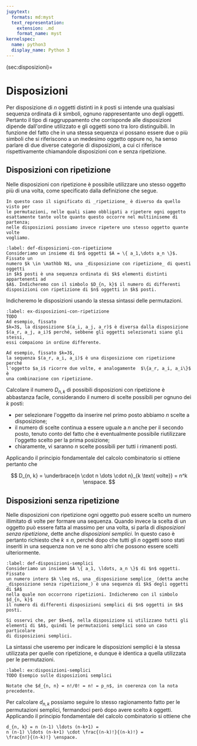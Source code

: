 ```yaml
---
jupytext:
  formats: md:myst
  text_representation:
    extension: .md
    format_name: myst
kernelspec:
  name: python3
  display_name: Python 3
---
```


(sec:disposizioni)=
# Disposizioni

Per disposizione di $n$ oggetti distinti in $k$ posti si intende una qualsiasi
sequenza ordinata di $k$ simboli, ognuno rappresentante uno degli oggetti.
Pertanto il tipo di raggruppamento che corrisponde alle disposizioni dipende
dall'ordine utilizzato e gli oggetti sono tra loro distinguibili. In funzione
del fatto che in una stessa sequenza vi possano essere due o più simboli che
si riferiscono a un medesimo oggetto oppure no, ha senso parlare di due
diverse categorie di disposizioni, a cui ci riferisce rispettivamente
chiamandole disposizioni con e senza ripetizione.

## Disposizioni con ripetizione

Nelle disposizioni con ripetizione è possibile utilizzare uno stesso oggetto
più di una volta, come specificato dalla definizione che segue.

```{margin}
In questo caso il significato di _ripetizione_ è diverso da quello visto per
le permutazioni, nelle quali siamo obbligati a ripetere ogni oggetto
esattamente tante volte quanto questo occorre nel multiiniseme di partenza;
nelle disposizioni possiamo invece ripetere uno stesso oggetto quante volte
vogliamo.
```
```{prf:definition} Disposizione con ripetizione
:label: def-disposizioni-con-ripetizione
Consideriamo un insieme di $n$ oggetti $A = \{ a_1,\dots a_n \}$. Fissato un
numero $k \in \mathbb N$, una _disposizione con ripetizione_ di questi oggetti
in $k$ posti è una sequenza ordinata di $k$ elementi distinti appartenenti ad
$A$. Indicheremo con il simbolo $D_{n, k}$ il numero di differenti
disposizioni con ripetizione di $n$ oggetti in $k$ posti.
```

Indicheremo le disposizioni usando la stessa sintassi delle permutazioni.

```{prf:example} un esempio di disposizione con ripetizione
:label: ex-disposizioni-con-ripetizione
TODO
Ad esempio, fissato
$k=3$, la disposizione $(a_i, a_j, a_r)$ è diversa dalla disposizione
$(a_r, a_j, a_i)$ perché, sebbene gli oggetti selezionati siano gli stessi,
essi compaiono in ordine differente.

Ad esempio, fissato $k=3$,
la sequenza $(a_r, a_i, a_i)$ è una disposizione con ripetizione perché
l'oggetto $a_i$ ricorre due volte, e analogamente  $\{a_r, a_i, a_i\}$ è
una combinazione con ripetizione.
```

Calcolare il numero $D_{n, k}$ di possibili disposizioni con ripetizione
è abbastanza facile, considerando il numero di scelte possibili per ognuno dei
$k$ posti:
- per selezionare l'oggetto da inserire nel primo posto abbiamo $n$ scelte
  a disposizione;
- il numero di scelte continua a essere uguale a $n$ anche per il secondo
  posto, tenuto conto del fatto che è eventualmente possibile riutilizzare
  l'oggetto scelto per la prima posizione;
- chiaramente, vi saranno $n$ scelte possibili per tutti i rimanenti posti.

Applicando il principio fondamentale del calcolo combinatorio si ottiene
pertanto che

$$
D_{n, k} = \underbrace{n \cdot n \dots \cdot n}_{k \text{ volte}} = n^k \enspace.
$$



## Disposizioni senza ripetizione

Nelle disposizioni con ripetizione ogni oggetto può essere scelto un
numero illimitato di volte per formare una sequenza. Quando invece la
scelta di un oggetto può essere fatta al massimo per una volta, si parla
di _disposizioni senza ripetizione_, dette anche _disposizioni semplici_.
In questo caso è pertanto richiesto che $k \leq n$, perché dopo che tutti
gli $n$ oggetti sono stati inseriti in una sequenza non ve ne sono altri
che possono essere scelti ulteriormente.

```{prf:definition} Disposizione semplice
:label: def-disposizioni-semplici
Consideriamo un insieme $A \{ a_1, \ldots, a_n \}$ di $n$ oggetti. Fissato
un numero intero $k \leq n$, una _disposizione semplice_ (detta anche
_disposizione senza ripetizione_) è una sequenza di $k$ degli oggetti di $A$
nella quale non occorrono ripetizioni. Indicheremo con il simbolo $d_{n, k}$
il numero di differenti disposizioni semplici di $n$ oggetti in $k$ posti.
```

```{margin}
Si osservi che, per $k=n$, nella disposizione si utilizzano tutti gli
elementi di $A$, quindi le permutazioni semplici sono un caso particolare
di disposizioni semplici.
```
La sintassi che useremo per indicare le disposizioni semplici è la stessa
utilizzata per quelle con ripetizione, e dunque è identica a quella utilizzata
per le permutazioni.

````{prf:example}
:label: ex:disposizioni-semplici
TODO Esempio sulle disposizioni semplici
````

```{margin}
Notate che $d_{n, n} = n!/0! = n! = p_n$, in coerenza con la nota precedente.
``` 
Per calcolare $d_{n, k}$ possiamo seguire lo stesso ragionamento fatto per le
permutazioni semplici, fermandoci però dopo avere scelto $k$ oggetti.
Applicando il principio fondamentale del calcolo combinatorio si ottiene che

```{math}
d_{n, k} = n (n-1) \ldots (n-k+1) =
n (n-1) \ldots (n-k+1) \cdot \frac{(n-k)!}{(n-k)!} =
\frac{n!}{(n-k)!} \enspace.
```